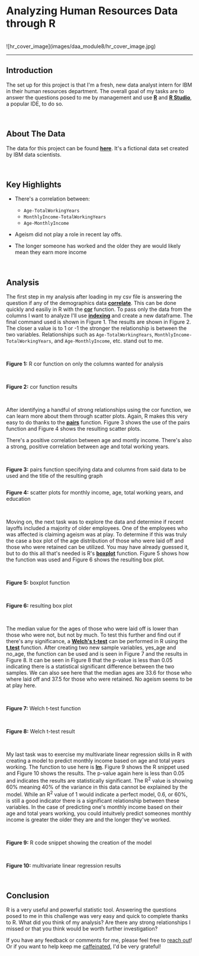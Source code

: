 # Analyzing Human Resources Data through R
<br>
![hr_cover_image](images/daa_module8/hr_cover_image.jpg)

---

## Introduction

The set up for this project is that I'm a fresh, new data analyst intern for IBM in their human resources department. The overall goal of my tasks are to answer the questions posed to me by management and use **[R](https://www.r-project.org/)** and **[R Studio](https://posit.co/download/rstudio-desktop/)**, a popular IDE, to do so.

<br>

## About The Data

The data for this project can be found **[here](https://www.kaggle.com/datasets/pavansubhasht/ibm-hr-analytics-attrition-dataset)**. It's a fictional data set created by IBM data scientists.

<br>

## Key Highlights

- There's a correlation between:
  
    - `Age-TotalWorkingYears`
    - `MonthlyIncome-TotalWorkingYears`
    - `Age-MonthlyIncome`
- Ageism did not play a role in recent lay offs.
- The longer someone has worked and the older they are would likely mean they earn more income

<br>

## Analysis

The first step in my analysis after loading in my csv file is answering the question if any of the demographics data **[correlate](https://en.wikipedia.org/wiki/Correlation)**. This can be done quickly and easiliy in R with the **[cor](https://www.rdocumentation.org/packages/stats/versions/3.6.2/topics/cor)** function. To pass only the data from the columns I want to analyze I'll use **[indexing](https://www.geeksforgeeks.org/how-to-select-dataframe-columns-by-index-in-r/#)** and create a new dataframe. The final command used is shown in Figure 1. The results are shown in Figure 2. The closer a value is to 1 or -1 the stronger the relationship is between the two variables. Relationships such as `Age-TotalWorkingYears`, `MonthlyIncome-TotalWorkingYears`, and `Age-MonthlyIncome`, etc. stand out to me.

<br>

<img alt ="" src="images/daa_module8/r_cor.png">

**Figure 1:** R cor function on only the columns wanted for analysis

<br>

<img alt ="" src="images/daa_module8/cor_function_results.png">

**Figure 2:** cor function results

<br>

After identifying a handful of strong relationships using the cor function, we can learn more about them through scatter plots. Again, R makes this very easy to do thanks to the **[pairs](https://www.rdocumentation.org/packages/graphics/versions/3.6.2/topics/pairs)** function. Figure 3 shows the use of the pairs function and Figure 4 shows the resulting scatter plots.

There's a positive correlation between age and montly income. There's also a strong, positive correlation between age and total working years.

<br>

<img alt ="" src="images/daa_module8/r_pairs_function.png">

**Figure 3:** pairs function specifying data and columns from said data to be used and the title of the resulting graph


<img alt ="" src="images/daa_module8/r_scatterplots.png">


**Figure 4:** scatter plots for monthly income, age, total working years, and education

<br>

Moving on, the next task was to explore the data and determine if recent layoffs included a majority of older employees. One of the employees who was affected is claiming ageism was at play. To determine if this was truly the case a box plot of the age distribution of those who were laid off and those who were retained can be utilized. You may have already guessed it, but to do this all that's needed is R's **[boxplot](https://www.rdocumentation.org/packages/graphics/versions/3.6.2/topics/boxplot)** function. Figure 5 shows how the function was used and Figure 6 shows the resulting box plot.

<br>

<img alt ="" src="images/daa_module8/r_boxplot.png">


**Figure 5:** boxplot function

<br>

<img alt ="" src="images/daa_module8/r_boxplot_result.png">


**Figure 6:** resulting box plot

<br>

The median value for the ages of those who were laid off is lower than those who were not, but not by much. To test this further and find out if there's any significance, a **[Welch's t-test](images/daa_module8/r_boxplot_result.png)** can be performed in R using the **[t.test](https://www.rdocumentation.org/packages/stats/versions/3.6.2/topics/t.test)** function. After creating two new sample variables, yes_age and no_age, the function can be used and is seen in Figure 7 and the results in Figure 8. It can be seen in Figure 8 that the p-value is less than 0.05 indicating there is a statistical significant difference between the two samples. We can also see here that the median ages are 33.6 for those who where laid off and 37.5 for those who were retained. No ageism seems to be at play here.

<br>

<img alt ="" src="images/daa_module8/r_ttest.png">


**Figure 7:** Welch t-test function

<br>

<img alt ="" src="images/daa_module8/r_welch_result.png">


**Figure 8:** Welch t-test result

<br>

My last task was to exercise my multivariate linear regression skills in R with creating a model to predict monthly income based on age and total years working. The function to use here is **[lm](https://www.rdocumentation.org/packages/stats/versions/3.6.2/topics/lm)**. Figure 9 shows the R snippet used and Figure 10 shows the results. The p-value again here is less than 0.05 and indicates the results are statistically significant. The R<sup>2</sup> value is showing 60% meaning 40% of the variance in this data cannot be explained by the model. While an R<sup>2</sup> value of 1 would indicate a perfect model, 0.6, or 60%, is still a good indicator there is a significant relationship between these variables. In the case of predicting one's monthly income based on their age and total years working, you could intuitvely predict someones monthly income is greater the older they are and the longer they've worked.

<br>

<img alt ="" src="images/daa_module8/r_model2.png">


**Figure 9:** R code snippet showing the creation of the model

<br>

<img alt ="" src="images/daa_module8/r_model2_results.png">


**Figure 10:** multivariate linear regression results

<br>

## Conclusion

R is a very useful and powerful statistic tool. Answering the questions posed to me in this challenge was very easy and quick to complete thanks to R. What did you think of my analysis? Are there any strong relationships I missed or that you think would be worth further investigation?

If you have any feedback or comments for me, please feel free to [reach out](https://www.linkedin.com/in/gregory-santoro/)! Or if you want to help keep me [caffeinated](https://www.buymeacoffee.com/gregoryvsantoro), I'd be very grateful!
